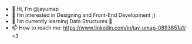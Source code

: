 - 👋 Hi, I’m @jayumap
- 👀 I’m interested in Designing and Front-End Development ;)
- 🌱 I’m currently learning Data Structures 🥲
- 📫 How to reach me: https://www.linkedin.com/in/jay-umap-0893851a1/ <3

<!---
jayumap/jayumap is a ✨ special ✨ repository because its `README.md` (this file) appears on your GitHub profile.
You can click the Preview link to take a look at your changes.
--->
